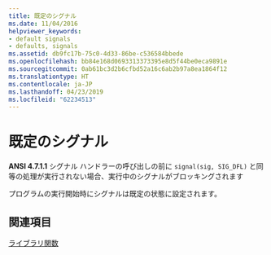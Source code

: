 ```yaml
---
title: 既定のシグナル
ms.date: 11/04/2016
helpviewer_keywords:
- default signals
- defaults, signals
ms.assetid: db9fc17b-75c0-4d33-86be-c536584bbede
ms.openlocfilehash: bb84e168d0693313373395e8d5f44be0eca9891e
ms.sourcegitcommit: 0ab61bc3d2b6cfbd52a16c6ab2b97a8ea1864f12
ms.translationtype: HT
ms.contentlocale: ja-JP
ms.lasthandoff: 04/23/2019
ms.locfileid: "62234513"
---
```

# <a name="default-signals"></a>既定のシグナル

**ANSI 4.7.1.1** シグナル ハンドラーの呼び出しの前に `signal(sig, SIG_DFL)` と同等の処理が実行されない場合、実行中のシグナルがブロッキングされます

プログラムの実行開始時にシグナルは既定の状態に設定されます。

## <a name="see-also"></a>関連項目

[ライブラリ関数](../c-language/library-functions.md)
